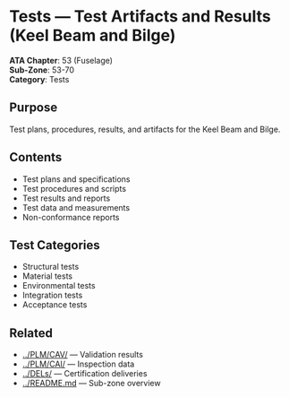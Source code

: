 # Tests — Test Artifacts and Results (Keel Beam and Bilge)

**ATA Chapter**: 53 (Fuselage)  
**Sub-Zone**: 53-70  
**Category**: Tests

## Purpose

Test plans, procedures, results, and artifacts for the Keel Beam and Bilge.

## Contents

- Test plans and specifications
- Test procedures and scripts
- Test results and reports
- Test data and measurements
- Non-conformance reports

## Test Categories

- Structural tests
- Material tests
- Environmental tests
- Integration tests
- Acceptance tests

## Related

- [../PLM/CAV/](../PLM/CAV/) — Validation results
- [../PLM/CAI/](../PLM/CAI/) — Inspection data
- [../DELs/](../DELs/) — Certification deliveries
- [../README.md](../README.md) — Sub-zone overview
